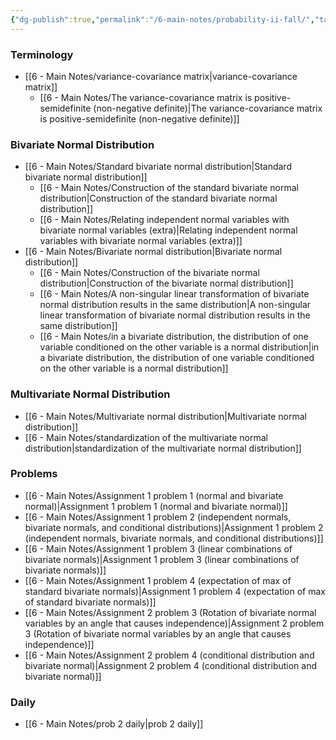 ```yaml
---
{"dg-publish":true,"permalink":"/6-main-notes/probability-ii-fall/","tags":["moc","probability_theory"]}
---
```


### Terminology
+ [[6 - Main Notes/variance-covariance matrix\|variance-covariance matrix]]
	+ [[6 - Main Notes/The variance-covariance matrix is positive-semidefinite (non-negative definite)\|The variance-covariance matrix is positive-semidefinite (non-negative definite)]]
### Bivariate Normal Distribution
+ [[6 - Main Notes/Standard bivariate normal distribution\|Standard bivariate normal distribution]]
	+ [[6 - Main Notes/Construction of the standard bivariate normal distribution\|Construction of the standard bivariate normal distribution]]
	+ [[6 - Main Notes/Relating independent normal variables with bivariate normal variables (extra)\|Relating independent normal variables with bivariate normal variables (extra)]]
+ [[6 - Main Notes/Bivariate normal distribution\|Bivariate normal distribution]]
	+ [[6 - Main Notes/Construction of the bivariate normal distribution\|Construction of the bivariate normal distribution]]
	+ [[6 - Main Notes/A non-singular linear transformation of bivariate normal distribution results in the same distribution\|A non-singular linear transformation of bivariate normal distribution results in the same distribution]]
	+ [[6 - Main Notes/in a bivariate distribution, the distribution of one variable conditioned on the other variable is a normal distribution\|in a bivariate distribution, the distribution of one variable conditioned on the other variable is a normal distribution]]
### Multivariate Normal Distribution
+ [[6 - Main Notes/Multivariate normal distribution\|Multivariate normal distribution]]
+ [[6 - Main Notes/standardization of the multivariate normal distribution\|standardization of the multivariate normal distribution]]
### Problems
+ [[6 - Main Notes/Assignment 1 problem 1 (normal and bivariate normal)\|Assignment 1 problem 1 (normal and bivariate normal)]]
+ [[6 - Main Notes/Assignment 1 problem 2 (independent normals, bivariate normals, and conditional distributions)\|Assignment 1 problem 2 (independent normals, bivariate normals, and conditional distributions)]]
+ [[6 - Main Notes/Assignment 1 problem 3 (linear combinations of bivariate normals)\|Assignment 1 problem 3 (linear combinations of bivariate normals)]]
+ [[6 - Main Notes/Assignment 1 problem 4 (expectation of max of standard bivariate normals)\|Assignment 1 problem 4 (expectation of max of standard bivariate normals)]]
+ [[6 - Main Notes/Assignment 2 problem 3 (Rotation of bivariate normal variables by an angle that causes independence)\|Assignment 2 problem 3 (Rotation of bivariate normal variables by an angle that causes independence)]]
+ [[6 - Main Notes/Assignment 2 problem 4 (conditional distribution and bivariate normal)\|Assignment 2 problem 4 (conditional distribution and bivariate normal)]]
### Daily
+ [[6 - Main Notes/prob 2 daily\|prob 2 daily]]